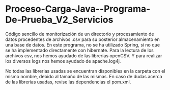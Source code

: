 # Proceso-Carga-Java--Programa-De-Prueba_V2_Servicios

Código sencillo de monitorización de un directorio y procesamiento de datos procedentes de archivos .csv para su posterior almacenamiento en una base de datos.
En este programa, no se ha utilizado Spring, si no que se ha implementado directamente con hibernate.
Para la lectura de los archivos csv, nos hemos ayudado de las librerias openCSV. Y para realizar los diversos logs nos hemos ayudado de apache.log4j.

No todas las librerias usadas se encuentran disponibles en la carpeta con el mismo nombre, debido al tamaño de las mismas. En caso de dudas acerca de las librerias usadas, revise las dependencias el pom.xml.
